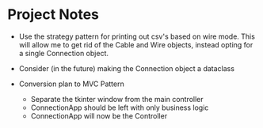 # Project Notes

- Use the strategy pattern for printing out csv's based on wire mode. This will allow me to
get rid of the Cable and Wire objects, instead opting for a single Connection object.

- Consider (in the future) making the Connection object a dataclass

- Conversion plan to MVC Pattern
  - Separate the tkinter window from the main controller
  - ConnectionApp should be left with only business logic
  - ConnectionApp will now be the Controller
